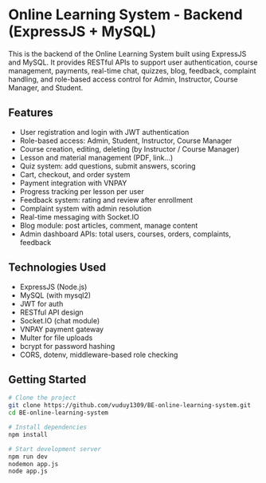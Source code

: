 # Online Learning System - Backend (ExpressJS + MySQL)

This is the backend of the Online Learning System built using ExpressJS and MySQL. It provides RESTful APIs to support user authentication, course management, payments, real-time chat, quizzes, blog, feedback, complaint handling, and role-based access control for Admin, Instructor, Course Manager, and Student.

## Features

- User registration and login with JWT authentication  
- Role-based access: Admin, Student, Instructor, Course Manager  
- Course creation, editing, deleting (by Instructor / Course Manager)  
- Lesson and material management (PDF, link...)  
- Quiz system: add questions, submit answers, scoring  
- Cart, checkout, and order system  
- Payment integration with VNPAY  
- Progress tracking per lesson per user  
- Feedback system: rating and review after enrollment  
- Complaint system with admin resolution  
- Real-time messaging with Socket.IO  
- Blog module: post articles, comment, manage content  
- Admin dashboard APIs: total users, courses, orders, complaints, feedback

## Technologies Used

- ExpressJS (Node.js)
- MySQL (with mysql2)
- JWT for auth
- RESTful API design
- Socket.IO (chat module)
- VNPAY payment gateway
- Multer for file uploads
- bcrypt for password hashing
- CORS, dotenv, middleware-based role checking

## Getting Started

```bash
# Clone the project
git clone https://github.com/vuduy1309/BE-online-learning-system.git
cd BE-online-learning-system

# Install dependencies
npm install

# Start development server
npm run dev
nodemon app.js
node app.js
